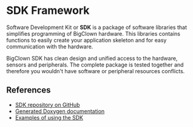 # SDK Framework



Software Development Kit or **SDK** is a package of software libraries that simplifies programming of BigClown hardware. This libraries contains functions to easily create your application skeleton and for easy communication with the hardware.

BigClown SDK has clean design and unified access to the hardware, sensors and peripherals. The complete package is tested together and therefore you wouldn't have software or peripheral resources conflicts.

## References

* [SDK repository on GitHub](https://github.com/bigclownlabs/bcf-sdk)
* [Generated Doxygen documentation](https://sdk.bigclown.com/)
* [Examples of using the SDK](https://github.com/bigclownlabs/bcf-sdk/tree/master/_examples)

